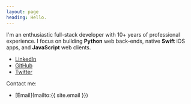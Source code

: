 ```yaml
---
layout: page
heading: Hello.
---
```


I'm an enthusiastic full-stack developer with 10+ years of professional experience. I focus on building **Python** web back-ends, native **Swift** iOS apps, and **JavaScript** web clients.

* [LinkedIn](https://cz.linkedin.com/in/ondrejsramek)
* [GitHub](https://github.com/osramek/)
* [Twitter](https://twitter.com/ondrejsramek/)

Contact me:

* [Email](mailto:{{ site.email }})
